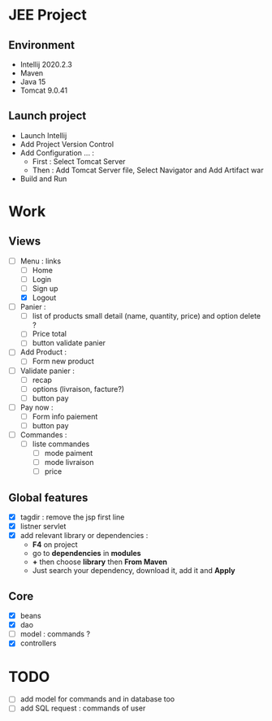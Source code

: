 # JEE Project

## Environment
+ Intellij 2020.2.3
+ Maven
+ Java 15
+ Tomcat 9.0.41

## Launch project
+ Launch Intellij
+ Add Project Version Control
+ Add Configuration ... :
    + First : Select Tomcat Server
    + Then : Add Tomcat Server file, Select Navigator and Add Artifact war
+ Build and Run
 
# Work 

## Views
+ [ ] Menu : links
  + [ ] Home
  + [ ] Login
  + [ ] Sign up
  + [x] Logout
+ [ ] Panier :
  + [ ] list of products small detail (name, quantity, price) and option delete ?
  + [ ] Price total
  + [ ] button validate panier
+ [ ] Add Product :
  + [ ] Form new product
+ [ ] Validate panier :
  + [ ] recap
  + [ ] options (livraison, facture?)
  + [ ] button pay
+ [ ] Pay now :
  + [ ] Form info paiement
  + [ ] button pay
+ [ ] Commandes :
  + [ ] liste commandes
    + [ ] mode paiment
    + [ ] mode livraison
    + [ ] price

## Global features
+ [x] tagdir : remove the jsp first line
+ [x] listner servlet
+ [x] add relevant library or dependencies :
  + **F4** on project 
  + go to **dependencies** in **modules**
  + **+** then choose **library** then **From Maven**
  + Just search your dependency, download it, add it and **Apply**
  


## Core
+ [x] beans 
+ [x] dao
+ [ ] model : commands ?
+ [x] controllers

# TODO
+ [ ] add model for commands and in database too
+ [ ] add SQL request : commands of user